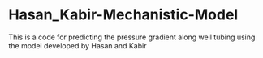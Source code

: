 # Hasan_Kabir-Mechanistic-Model
This is a code for predicting the pressure gradient along well tubing using the model developed by Hasan and Kabir
